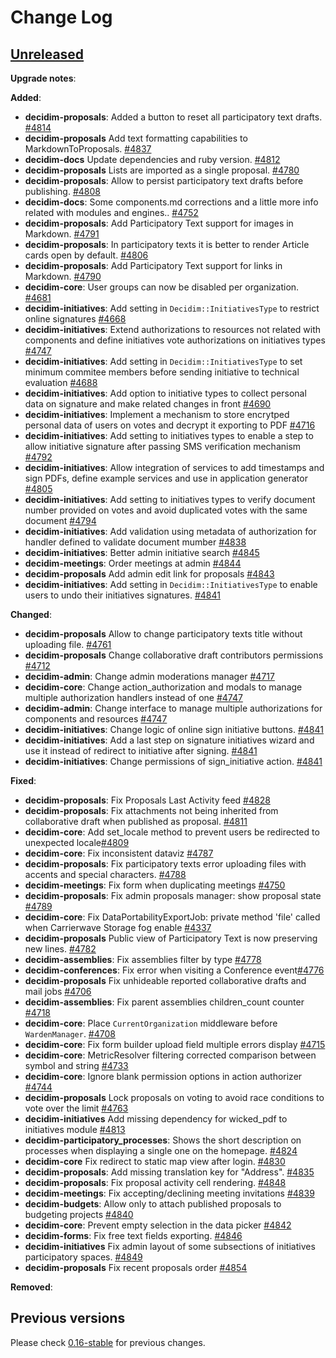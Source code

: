 # Change Log

## [Unreleased](https://github.com/decidim/decidim/tree/HEAD)

**Upgrade notes**:

**Added**:

- **decidim-proposals**: Added a button to reset all participatory text drafts. [\#4814](https://github.com/decidim/decidim/pull/4814)
- **decidim-proposals** Add text formatting capabilities to MarkdownToProposals. [\#4837](https://github.com/decidim/decidim/pull/4837)
- **decidim-docs** Update dependencies and ruby version. [\#4812](https://github.com/decidim/decidim/pull/4812)
- **decidim-proposals** Lists are imported as a single proposal. [\#4780](https://github.com/decidim/decidim/pull/4780)
- **decidim-proposals**: Allow to persist participatory text drafts before publishing. [\#4808](https://github.com/decidim/decidim/pull/4808)
- **decidim-docs**: Some components.md corrections and a little more info related with modules and engines.. [\#4752](https://github.com/decidim/decidim/pull/4752)
- **decidim-proposals**: Add Participatory Text support for images in Markdown. [\#4791](https://github.com/decidim/decidim/pull/4791)
- **decidim-proposals**: In participatory texts it is better to render Article cards open by default. [\#4806](https://github.com/decidim/decidim/pull/4806)
- **decidim-proposals**: Add Participatory Text support for links in Markdown. [\#4790](https://github.com/decidim/decidim/pull/4790)
- **decidim-core**: User groups can now be disabled per organization. [\#4681](https://github.com/decidim/decidim/pull/4681/)
- **decidim-initiatives**: Add setting in `Decidim::InitiativesType` to restrict online signatures [\#4668](https://github.com/decidim/decidim/pull/4668)
- **decidim-initiatives**: Extend authorizations to resources not related with components and define initiatives vote authorizations on initiatives types [\#4747](https://github.com/decidim/decidim/pull/4747)
- **decidim-initiatives**: Add setting in `Decidim::InitiativesType` to set minimum commitee members before sending initiative to technical evaluation [\#4688](https://github.com/decidim/decidim/pull/4688)
- **decidim-initiatives**: Add option to initiative types to collect personal data on signature and make related changes in front [\#4690](https://github.com/decidim/decidim/pull/4690)
- **decidim-initiatives**: Implement a mechanism to store encrytped personal data of users on votes and decrypt it exporting to PDF [\#4716](https://github.com/decidim/decidim/pull/4716)
- **decidim-initiatives**: Add setting to initiatives types to enable a step to allow initiative signature after passing SMS verification mechanism [\#4792](https://github.com/decidim/decidim/pull/4792)
- **decidim-initiatives**: Allow integration of services to add timestamps and sign PDFs, define example services and use in application generator [\#4805](https://github.com/decidim/decidim/pull/4805)
- **decidim-initiatives**: Add setting to initiatives types to verify document number provided on votes and avoid duplicated votes with the same document [\#4794](https://github.com/decidim/decidim/pull/4794)
- **decidim-initiatives**: Add validation using metadata of authorization for handler defined to validate document mumber [\#4838](https://github.com/decidim/decidim/pull/4838)
- **decidim-initiatives**: Better admin initiative search [\#4845](https://github.com/decidim/decidim/pull/4845)
- **decidim-meetings**: Order meetings at admin [\#4844](https://github.com/decidim/decidim/pull/4844)
- **decidim-proposals** Add admin edit link for proposals [\#4843](https://github.com/decidim/decidim/pull/4843)
- **decidim-initiatives**: Add setting in `Decidim::InitiativesType` to enable users to undo their initiatives signatures. [\#4841](https://github.com/decidim/decidim/pull/4841)

**Changed**:

- **decidim-proposals** Allow to change participatory texts title without uploading file. [\#4761](https://github.com/decidim/decidim/pull/4761)
- **decidim-proposals** Change collaborative draft contributors permissions [\#4712](https://github.com/decidim/decidim/pull/4712)
- **decidim-admin**: Change admin moderations manager [\#4717](https://github.com/decidim/decidim/pull/4717)
- **decidim-core**: Change action_authorization and modals to manage multiple authorization handlers instead of one [\#4747](https://github.com/decidim/decidim/pull/4747)
- **decidim-admin**: Change interface to manage multiple authorizations for components and resources [\#4747](https://github.com/decidim/decidim/pull/4747)
- **decidim-initiatives**: Change logic of online sign initiative buttons. [\#4841](https://github.com/decidim/decidim/pull/4841)
- **decidim-initiatives**: Add a last step on signature initiatives wizard and use it instead of redirect to initiative after signing. [\#4841](https://github.com/decidim/decidim/pull/4841)
- **decidim-initiatives**: Change permissions of sign_initiative action. [\#4841](https://github.com/decidim/decidim/pull/4841)

**Fixed**:

- **decidim-proposals**: Fix Proposals Last Activity feed [\#4828](https://github.com/decidim/decidim/pull/4828)
- **decidim-proposals**: Fix attachments not being inherited from collaborative draft when published as proposal. [\#4811](https://github.com/decidim/decidim/pull/4811)
- **decidim-core**: Add set_locale method to prevent users be redirected to unexpected locale[#4809](https://github.com/decidim/decidim/pull/4809)
- **decidim-core**: Fix inconsistent dataviz [\#4787](https://github.com/decidim/decidim/pull/4787)
- **decidim-proposals**: Fix participatory texts error uploading files with accents and special characters. [\#4788](https://github.com/decidim/decidim/pull/4788)
- **decidim-meetings**: Fix form when duplicating meetings [\#4750](https://github.com/decidim/decidim/pull/4750)
- **decidim-proposals**: Fix admin proposals manager: show proposal state [\#4789](https://github.com/decidim/decidim/pull/4789/)
- **decidim-core**: Fix DataPortabilityExportJob: private method 'file' called when Carrierwave Storage fog enable [#4337](https://github.com/decidim/decidim/pull/4337)
- **decidim-proposals** Public view of Participatory Text is now preserving new lines. [\#4782](https://github.com/decidim/decidim/pull/4782)
- **decidim-assemblies**: Fix assemblies filter by type [\#4778](https://github.com/decidim/decidim/pull/4778)
- **decidim-conferences**: Fix error when visiting a Conference event[\#4776](https://github.com/decidim/decidim/pull/4776)
- **decidim-proposals** Fix unhideable reported collaborative drafts and mail jobs [\#4706](https://github.com/decidim/decidim/pull/4706)
- **decidim-assemblies**: Fix parent assemblies children_count counter [\#4718](https://github.com/decidim/decidim/pull/4718/)
- **decidim-core**: Place `CurrentOrganization` middleware before `WardenManager`. [\#4708](https://github.com/decidim/decidim/pull/4708)
- **decidim-core**: Fix form builder upload field multiple errors display [\#4715](https://github.com/decidim/decidim/pull/4715)
- **decidim-core**: MetricResolver filtering corrected comparison between symbol and string [\#4733](https://github.com/decidim/decidim/pull/4733)
- **decidim-core**: Ignore blank permission options in action authorizer [\#4744](https://github.com/decidim/decidim/pull/4744)
- **decidim-proposals** Lock proposals on voting to avoid race conditions to vote over the limit [\#4763](https://github.com/decidim/decidim/pull/4763)
- **decidim-initiatives** Add missing dependency for wicked_pdf to initiatives module [\#4813](https://github.com/decidim/decidim/pull/4813)
- **decidim-participatory_processes**: Shows the short description on processes when displaying a single one on the homepage. [\#4824](https://github.com/decidim/decidim/pull/4824)
- **decidim-core** Fix redirect to static map view after login. [\#4830](https://github.com/decidim/decidim/pull/4830)
- **decidim-proposals**: Add missing translation key for "Address". [\#4835](https://github.com/decidim/decidim/pull/4835)
- **decidim-proposals**: Fix proposal activity cell rendering. [\#4848](https://github.com/decidim/decidim/pull/4848)
- **decidim-meetings**: Fix accepting/declining meeting invitations [\#4839](https://github.com/decidim/decidim/pull/4839)
- **decidim-budgets**: Allow only to attach published proposals to budgeting projects [\#4840](https://github.com/decidim/decidim/pull/4840)
- **decidim-core**: Prevent empty selection in the data picker [\#4842](https://github.com/decidim/decidim/pull/4842)
- **decidim-forms**: Fix free text fields exporting. [\#4846](https://github.com/decidim/decidim/pull/4846)
- **decidim-initiatives** Fix admin layout of some subsections of initiatives participatory spaces. [\#4849](https://github.com/decidim/decidim/pull/4849)
- **decidim-proposals** Fix recent proposals order [\#4854](https://github.com/decidim/decidim/pull/4854)

**Removed**:

## Previous versions

Please check [0.16-stable](https://github.com/decidim/decidim/blob/0.16-stable/CHANGELOG.md) for previous changes.
